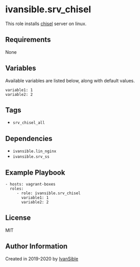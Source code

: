 # ivansible.srv_chisel

This role installs [chisel](https://github.com/jpillora/chisel) server on linux.


## Requirements

None


## Variables

Available variables are listed below, along with default values.

    variable1: 1
    variable2: 2


## Tags

- `srv_chisel_all`


## Dependencies

- `ivansible.lin_nginx`
- `ivansible.srv_ss`


## Example Playbook

    - hosts: vagrant-boxes
      roles:
         - role: ivansible.srv_chisel
           variable1: 1
           variable2: 2


## License

MIT

## Author Information

Created in 2019-2020 by [IvanSible](https://github.com/ivansible)
